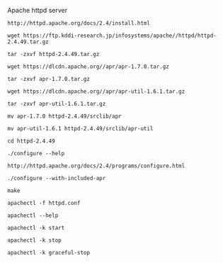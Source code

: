 Apache httpd server

```
http://httpd.apache.org/docs/2.4/install.html
```

```
wget https://ftp.kddi-research.jp/infosystems/apache//httpd/httpd-2.4.49.tar.gz
```

```
tar -zxvf httpd-2.4.49.tar.gz
```

```
wget https://dlcdn.apache.org//apr/apr-1.7.0.tar.gz
```

```
tar -zxvf apr-1.7.0.tar.gz
```

```
wget https://dlcdn.apache.org//apr/apr-util-1.6.1.tar.gz
```

```
tar -zxvf apr-util-1.6.1.tar.gz
```

```
mv apr-1.7.0 httpd-2.4.49/srclib/apr
```

```
mv apr-util-1.6.1 httpd-2.4.49/srclib/apr-util
```

```
cd httpd-2.4.49
```

```
./configure --help
```

```
http://httpd.apache.org/docs/2.4/programs/configure.html
```

```
./configure --with-included-apr
```

```
make
```

```
apachectl -f httpd.conf
```

```
apachectl --help
```

```
apachectl -k start
```

```
apachectl -k stop
```

```
apachectl -k graceful-stop
```
